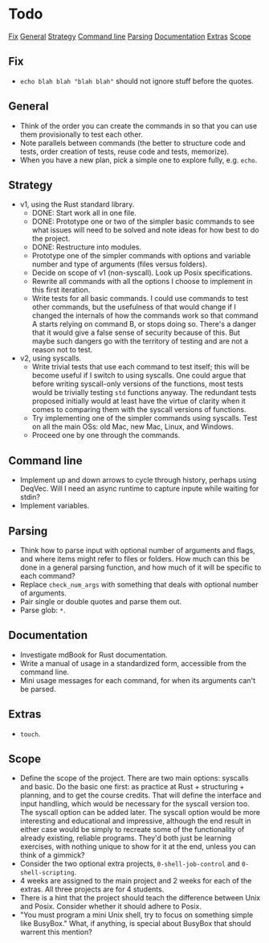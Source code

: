 # Todo

[Fix](#fix)
[General](#general)
[Strategy](#strategy)
[Command line](#command-line)
[Parsing](#parsing)
[Documentation](#documentation)
[Extras](#extras)
[Scope](#scope)

## Fix

- `echo blah blah "blah blah"` should not ignore stuff before the quotes.

## General

- Think of the order you can create the commands in so that you can use them provisionally to test each other.
- Note parallels between commands (the better to structure code and tests, order creation of tests, reuse code and tests, memorize).
- When you have a new plan, pick a simple one to explore fully, e.g. `echo`.

## Strategy

- v1, using the Rust standard library.
  - DONE: Start work all in one file.
  - DONE: Prototype one or two of the simpler basic commands to see what issues will need to be solved and note ideas for how best to do the project.
  - DONE: Restructure into modules.
  - Prototype one of the simpler commands with options and variable number and type of arguments (files versus folders).
  - Decide on scope of v1 (non-syscall). Look up Posix specifications.
  - Rewrite all commands with all the options I choose to implement in this first iteration.
  - Write tests for all basic commands. I could use commands to test other commands, but the usefulness of that would change if I changed the internals of how the commands work so that command A starts relying on command B, or stops doing so. There's a danger that it would give a false sense of security because of this. But maybe such dangers go with the territory of testing and are not a reason not to test.
- v2, using syscalls.
  - Write trivial tests that use each command to test itself; this will be become useful if I switch to using syscalls. One could argue that before writing syscall-only versions of the functions, most tests would be trivially testing `std` functions anyway. The redundant tests proposed initially would at least have the virtue of clarity when it comes to comparing them with the syscall versions of functions.
  - Try implementing one of the simpler commands using syscalls. Test on all the main OSs: old Mac, new Mac, Linux, and Windows.
  - Proceed one by one through the commands.

## Command line

- Implement up and down arrows to cycle through history, perhaps using DeqVec. Will I need an async runtime to capture inpute while waiting for stdin?
- Implement variables.

## Parsing

- Think how to parse input with optional number of arguments and flags, and where items might refer to files or folders. How much can this be done in a general parsing function, and how much of it will be specific to each command?
- Replace `check_num_args` with something that deals with optional number of arguments.
- Pair single or double quotes and parse them out.
- Parse glob: `*`.

## Documentation

- Investigate mdBook for Rust documentation.
- Write a manual of usage in a standardized form, accessible from the command line.
- Mini usage messages for each command, for when its arguments can't be parsed.

## Extras

- `touch`.

## Scope

- Define the scope of the project. There are two main options: syscalls and basic. Do the basic one first: as practice at Rust + structuring + planning, and to get the course credits. That will define the interface and input handling, which would be necessary for the syscall version too. The syscall option can be added later. The syscall option would be more interesting and educational and impressive, although the end result in either case would be simply to recreate some of the functionality of already existing, reliable programs. They'd both just be learning exercises, with nothing unique to show for it at the end, unless you can think of a gimmick?
- Consider the two optional extra projects, `0-shell-job-control` and `0-shell-scripting`.
- 4 weeks are assigned to the main project and 2 weeks for each of the extras. All three projects are for 4 students.
- There is a hint that the project should teach the difference between Unix and Posix. Consider whether it should adhere to Posix.
- "You must program a mini Unix shell, try to focus on something simple like BusyBox." What, if anything, is special about BusyBox that should warrent this mention?

